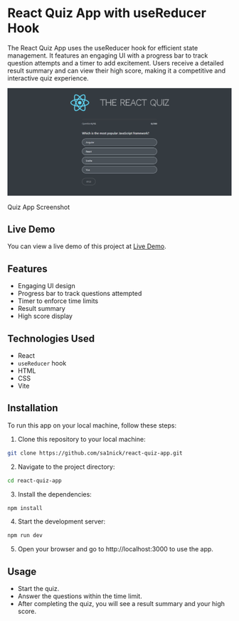# React Quiz App with useReducer Hook

The React Quiz App uses the useReducer hook for efficient state management. It features an engaging UI with a progress bar to track question attempts and a timer to add excitement. Users receive a detailed result summary and can view their high score, making it a competitive and interactive quiz experience.

![Screnshot](https://github.com/sa1nick/react-quiz-app/blob/3b548ffc5dfbc78cb4345c3368f58c008bd2269a/Preview.png)

Quiz App Screenshot

## Live Demo
You can view a live demo of this project at [Live Demo](https://sa1nick.github.io/react-quiz-app/).

## Features

- Engaging UI design
- Progress bar to track questions attempted
- Timer to enforce time limits
- Result summary
- High score display

## Technologies Used

- React
- `useReducer` hook
- HTML
- CSS
- Vite

## Installation

To run this app on your local machine, follow these steps:

1. Clone this repository to your local machine:

```bash
git clone https://github.com/sa1nick/react-quiz-app.git
```

2. Navigate to the project directory:

```bash
cd react-quiz-app
```

3. Install the dependencies:
```bash
npm install
```

4. Start the development server:
```bash
npm run dev
```

5. Open your browser and go to http://localhost:3000 to use the app.

## Usage
* Start the quiz.
* Answer the questions within the time limit.
* After completing the quiz, you will see a result summary and your high score.

